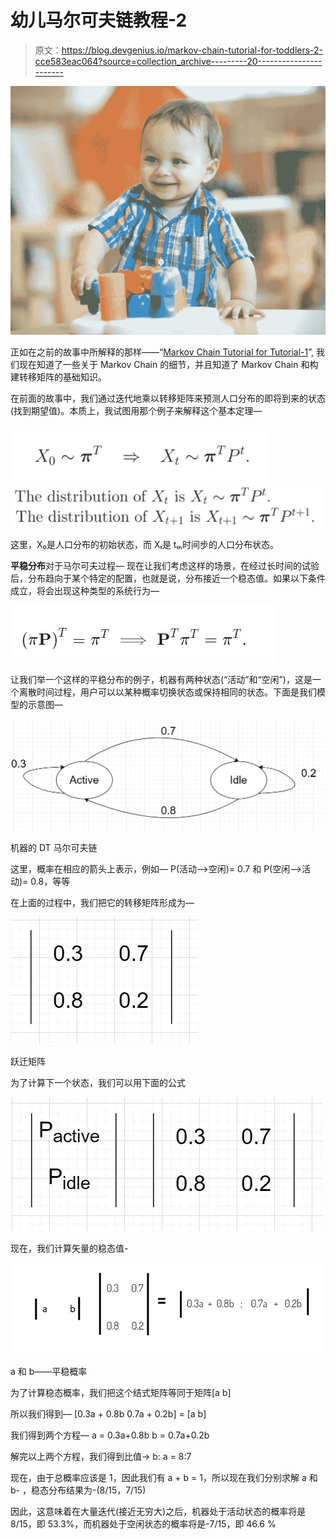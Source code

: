 # 幼儿马尔可夫链教程-2

> 原文：<https://blog.devgenius.io/markov-chain-tutorial-for-toddlers-2-cce583eac064?source=collection_archive---------20----------------------->

![](img/5fe80722238830518046ded6d1852d27.png)

正如在之前的故事中所解释的那样——“[Markov Chain Tutorial for Tutorial-1](https://medium.com/@abhishek3khare1/markov-chain-tutorial-for-toddlers-b32de55035a0)”,
我们现在知道了一些关于 Markov Chain 的细节，并且知道了 Markov Chain 和构建转移矩阵的基础知识。

在前面的故事中，我们通过迭代地乘以转移矩阵来预测人口分布的即将到来的状态(找到期望值)。本质上，我试图用那个例子来解释这个基本定理—

![](img/209268008cdb752f927bfb2b891927df.png)![](img/09faaa38bf8dab07efbe2e452263db09.png)

这里，X₀是人口分布的初始状态，而 Xₜ是 tₜₕ时间步的人口分布状态。

**平稳分布**对于马尔可夫过程—
现在让我们考虑这样的场景，在经过长时间的试验后，分布趋向于某个特定的配置，也就是说，分布接近一个稳态值。如果以下条件成立，将会出现这种类型的系统行为—

![](img/90804bec5376c2b199cf852fd1af6632.png)

让我们举一个这样的平稳分布的例子，机器有两种状态(“活动”和“空闲”)，这是一个离散时间过程，用户可以以某种概率切换状态或保持相同的状态。下面是我们模型的示意图—

![](img/134ea2a2248a9651503d952e2d284f02.png)

机器的 DT 马尔可夫链

这里，概率在相应的箭头上表示，例如—
P(活动—>空闲)= 0.7 和 P(空闲—>活动)= 0.8，等等

在上面的过程中，我们把它的转移矩阵形成为—

![](img/ae76d9b699bc22df31064abd02716594.png)

跃迁矩阵

为了计算下一个状态，我们可以用下面的公式

![](img/8ed7470891ebbe89dce12dafc48b2d76.png)

现在，我们计算矢量的稳态值-

![](img/79d5e90b283d7763a5479b0ad10332d8.png)

a 和 b——平稳概率

为了计算稳态概率，我们把这个结式矩阵等同于矩阵[a b]

所以我们得到— [0.3a + 0.8b 0.7a + 0.2b] = [a b]

我们得到两个方程—
a = 0.3a+0.8b
b = 0.7a+0.2b

解完以上两个方程，我们得到比值→ b: a = 8:7

现在，由于总概率应该是 1，因此我们有 a + b = 1，所以现在我们分别求解 a 和 b-
，稳态分布结果为-(8/15，7/15)

因此，这意味着在大量迭代(接近无穷大)之后，机器处于活动状态的概率将是 8/15，即 53.3%，而机器处于空闲状态的概率将是-7/15，即 46.6 %
